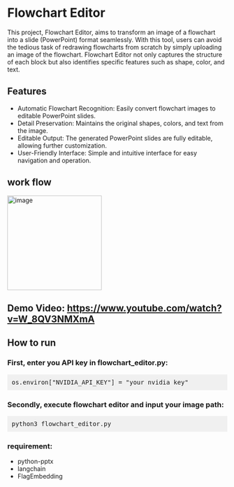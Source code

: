 # Flowchart Editor

This project, Flowchart Editor, aims to transform an image of a flowchart into a slide (PowerPoint) format seamlessly. With this tool, users can avoid the tedious task of redrawing flowcharts from scratch by simply uploading an image of the flowchart. Flowchart Editor not only captures the structure of each block but also identifies specific features such as shape, color, and text.

## Features
- Automatic Flowchart Recognition: Easily convert flowchart images to editable PowerPoint slides.
- Detail Preservation: Maintains the original shapes, colors, and text from the image.
- Editable Output: The generated PowerPoint slides are fully editable, allowing further customization.
- User-Friendly Interface: Simple and intuitive interface for easy navigation and operation.


## work flow 

<img width="216" alt="image" src="https://github.com/ryanrwei/nvidia_ai_agent_contest_flowchart_editor/assets/55873378/9657bbd9-264c-4b82-abeb-022628862c58">

## Demo Video: https://www.youtube.com/watch?v=W_8QV3NMXmA

## How to run 

### First, enter you API key in flowchart_editor.py:
<pre style="background-color: #f0f0f0; padding: 10px;">
os.environ["NVIDIA_API_KEY"] = "your nvidia key"
</pre>

### Secondly, execute flowchart editor and input your image path:
<pre style="background-color: #f0f0f0; padding: 10px;">
python3 flowchart_editor.py
</pre>

### requirement:
- python-pptx
- langchain
- FlagEmbedding
